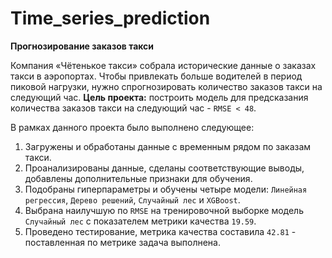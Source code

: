 # Time_series_prediction

**Прогнозирование заказов такси**

Компания «Чётенькое такси» собрала исторические данные о заказах такси в аэропортах. Чтобы привлекать больше водителей в период пиковой нагрузки, нужно спрогнозировать количество заказов такси на следующий час. **Цель проекта:** построить модель для предсказания количества заказов такси на следующий час - `RMSE < 48`.

В рамках данного проекта было выполнено следующее:
1. Загружены и обработаны данные с временным рядом по заказам такси.
2. Проанализированы данные, сделаны соответствующие выводы, добавлены дополнительные признаки для обучения.
3. Подобраны гиперпараметры и обучены четыре модели: `Линейная регрессия`, `Дерево решений`, `Случайный лес` и `XGBoost`.
4. Выбрана наилучшую по `RMSE` на тренировочной выборке модель `Случайный лес` с показателем метрики качества `19.59`.
5. Проведено тестирование, метрика качества составила `42.81` - поставленная по метрике задача выполнена.
